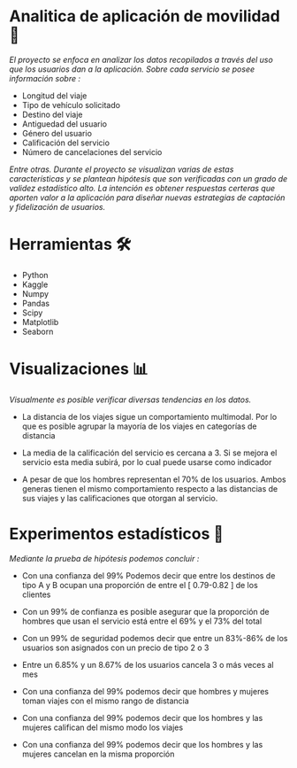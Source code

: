 # Analitica de aplicación de movilidad 🚕
_El proyecto se enfoca en analizar los datos recopilados a través del uso que los usuarios dan a la aplicación. Sobre cada servicio se posee información sobre :_

* Longitud del viaje
* Tipo de vehículo solicitado
* Destino del viaje
* Antiguedad del usuario
* Género del usuario
* Calificación del servicio
* Número de cancelaciones del servicio

_Entre otras. Durante el proyecto se visualizan varias de estas características y se plantean hipótesis que son verificadas con un grado de validez estadístico alto. La intención es obtener respuestas certeras que aporten valor a la aplicación para diseñar nuevas estrategias de captación y fidelización de usuarios._ 

#  Herramientas 🛠️

* Python
* Kaggle
* Numpy
* Pandas
* Scipy
* Matplotlib
* Seaborn

# Visualizaciones 📊

_Visualmente es posible verificar diversas tendencias en los datos._

* La distancia de los viajes sigue un comportamiento multimodal. Por lo que es posible agrupar la mayoría de los viajes en categorías de distancia




* La media de la calificación del servicio es cercana a 3. Si se mejora el servicio esta media subirá, por lo cual puede usarse como indicador




* A pesar de que los hombres representan el 70% de los usuarios. Ambos generas tienen el mismo comportamiento respecto a las distancias de sus viajes y las calificaciones que otorgan al servicio. 

# Experimentos estadísticos  🧪

_Mediante la prueba de hipótesis podemos concluir :_

* Con una confianza del 99% Podemos decir que entre los destinos de tipo A y B ocupan una proporción de entre el [ 0.79-0.82 ] de los clientes

* Con un 99% de confianza es posible asegurar que la proporción de hombres que usan el servicio está entre el 69% y el 73% del total

* Con un 99% de seguridad podemos decir que entre un 83%-86% de los usuarios son asignados con un precio de tipo 2 o 3

* Entre un 6.85% y un 8.67% de los usuarios cancela 3 o más veces al mes

* Con una confianza del 99% podemos decir que hombres y mujeres toman viajes con el mismo rango de distancia

* Con una confianza del 99% podemos decir que los hombres y las mujeres califican del mismo modo los viajes

* Con una confianza del 99% podemos decir que los hombres y las mujeres cancelan en la misma proporción




